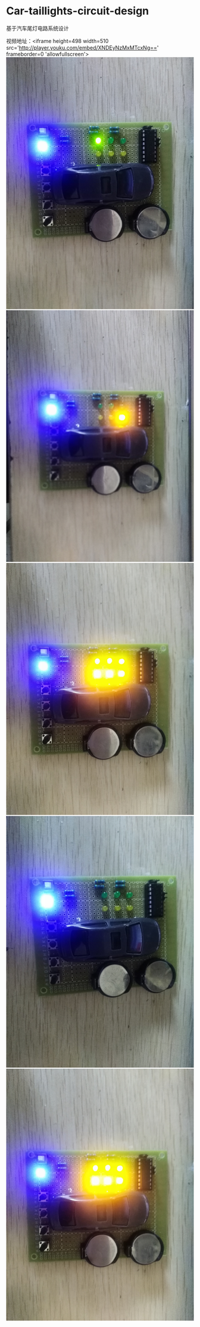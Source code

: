 ﻿# Car-taillights-circuit-design
基于汽车尾灯电路系统设计 

视频地址：<iframe height=498 width=510 src='http://player.youku.com/embed/XNDEyNzMxMTcxNg==' frameborder=0 'allowfullscreen'></iframe>
![运行效果](1.jpg)
![运行效果](2.jpg)
![运行效果](3.jpg)
![运行效果](4.jpg)
![运行效果](5.jpg)
